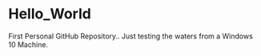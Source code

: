 # Hello_World
First Personal GitHub Repository.. Just testing the waters from a Windows 10 Machine.
